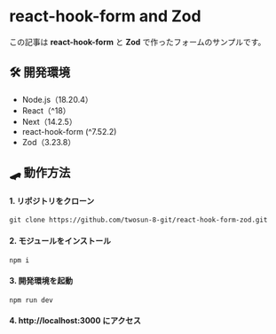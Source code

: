 # react-hook-form and Zod

この記事は **react-hook-form** と **Zod** で作ったフォームのサンプルです。

## 🛠️ 開発環境

- Node.js（18.20.4）
- React（^18）
- Next（14.2.5）
- react-hook-form (^7.52.2)
- Zod（3.23.8）

## 🛹 動作方法

#### 1. リポジトリをクローン

```
git clone https://github.com/twosun-8-git/react-hook-form-zod.git
```

#### 2. モジュールをインストール

```
npm i
```

#### 3. 開発環境を起動

```
npm run dev
```

#### 4. http://localhost:3000 にアクセス
